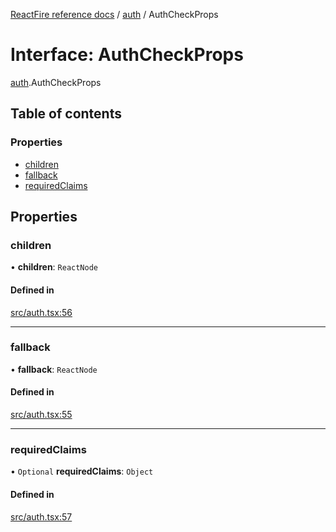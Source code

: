 [ReactFire reference docs](../README.md) / [auth](../modules/auth.md) / AuthCheckProps

# Interface: AuthCheckProps

[auth](../modules/auth.md).AuthCheckProps

## Table of contents

### Properties

- [children](auth.authcheckprops.md#children)
- [fallback](auth.authcheckprops.md#fallback)
- [requiredClaims](auth.authcheckprops.md#requiredclaims)

## Properties

### children

• **children**: `ReactNode`

#### Defined in

[src/auth.tsx:56](https://github.com/FirebaseExtended/reactfire/blob/main/src/auth.tsx#L56)

___

### fallback

• **fallback**: `ReactNode`

#### Defined in

[src/auth.tsx:55](https://github.com/FirebaseExtended/reactfire/blob/main/src/auth.tsx#L55)

___

### requiredClaims

• `Optional` **requiredClaims**: `Object`

#### Defined in

[src/auth.tsx:57](https://github.com/FirebaseExtended/reactfire/blob/main/src/auth.tsx#L57)
